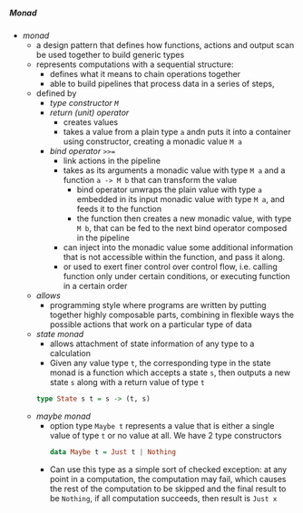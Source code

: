 

##### Monad

+ _monad_ 
    + a design pattern that defines how functions, actions and output scan be used together to build generic types
    + represents computations with a sequential structure:  
        + defines what it means to chain operations together
        + able to build pipelines that process data in a series of steps, 
    + defined by    
        + _type constructor `M`_
        + _return (unit) operator_     
            + creates values 
            + takes a value from a plain type `a` andn puts it into a container using constructor, creating a monadic value `M a`
        + _bind operator `>>=`_ 
            + link actions in the pipeline
            + takes as its arguments a monadic value with type `M a` and a function `a -> M b` that can transform the value
                + bind operator unwraps the plain value with type `a` embedded in its input monadic value with type `M a`, and feeds it to the function
                + the function then creates a new monadic value, with type `M b`, that can be fed to the next bind operator composed in the pipeline
            + can inject into the monadic value some additional information that is not accessible within the function, and pass it along.
            + or used to exert finer control over control flow, i.e. calling function only under certain conditions, or executing function in a certain order
    + _allows_ 
        + programming style where programs are written by putting together highly composable parts, combining in flexible ways the possible actions that work on a particular type of data
    + _state monad_ 
        + allows attachment of state information of any type to a calculation
        + Given any value type `t`, the corresponding type in the state monad is a function which accepts a state `s`, then outputs a new state `s` along with a return value of type `t`
        ```haskell
        type State s t = s -> (t, s)
        ```
    + _maybe monad_ 
        + option type `Maybe t` represents a value that is either a single value of type `t` or no value at all. We have 2 type constructors 
            ```haskell
            data Maybe t = Just t | Nothing
            ```
        + Can use this type as a simple sort of checked exception: at any point in a computation, the computation may fail, which causes the rest of the computation to be skipped and the final result to be `Nothing`, if all computation succeeds, then result is `Just x`
        